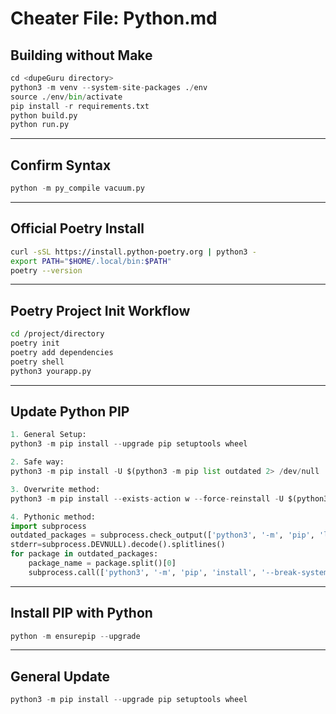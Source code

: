 # Cheater File: Python.md

## Building without Make

```python
cd <dupeGuru directory>
python3 -m venv --system-site-packages ./env
source ./env/bin/activate
pip install -r requirements.txt
python build.py
python run.py
```

---

## Confirm Syntax

```python
python -m py_compile vacuum.py
```

---

## Official Poetry Install

```bash
curl -sSL https://install.python-poetry.org | python3 -
export PATH="$HOME/.local/bin:$PATH"
poetry --version
```

---

## Poetry Project Init Workflow

```bash
cd /project/directory
poetry init
poetry add dependencies
poetry shell
python3 yourapp.py
```

---

## Update Python PIP

```python
1. General Setup:
python3 -m pip install --upgrade pip setuptools wheel

2. Safe way:
python3 -m pip install -U $(python3 -m pip list outdated 2> /dev/null | grep -v 'Version' | grep -v '\-\-\-\-\-\-' | awk '{printf $1 " " }' && echo)

3. Overwrite method:
python3 -m pip install --exists-action w --force-reinstall -U $(python3 -m pip list outdated 2> /dev/null | grep -v 'Version' | grep -v '\-\-\-\-\-\-' | awk '{printf $1 " " }' && echo)

4. Pythonic method:
import subprocess
outdated_packages = subprocess.check_output(['python3', '-m', 'pip', 'list', 'outdated'],
stderr=subprocess.DEVNULL).decode().splitlines()
for package in outdated_packages:
    package_name = package.split()[0]
    subprocess.call(['python3', '-m', 'pip', 'install', '--break-system-packages', '-U', package_name])
```

---

## Install PIP with Python

```python
python -m ensurepip --upgrade
```

---

## General Update

```python
python3 -m pip install --upgrade pip setuptools wheel
```
